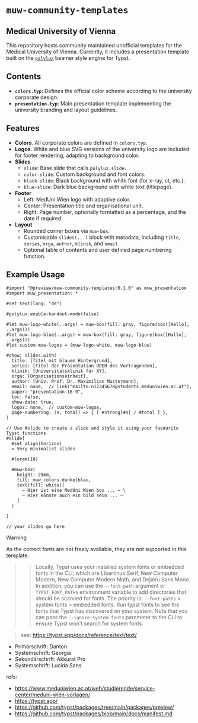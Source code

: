 # `muw-community-templates`
## Medical University of Vienna

This repository hosts community maintained unofficial templates for the Medical University of Vienna. Currently, it includes a presentation template built on the [`polylux`](https://typst.app/universe/package/polylux/) beamer style engine for Typst.

## Contents

* **`colors.typ`**: Defines the official color scheme according to the university corporate design.
* **`presentation.typ`**: Main presentation template implementing the university branding and layout guidelines.

## Features

* **Colors**. All corporate colors are defined in `colors.typ`.
* **Logos**. White and blue SVG versions of the university logo are included for footer rendering, adapting to background color.
* **Slides**  
  * `slide`: Base slide that calls `polylux.slide`.  
  * `color-slide`: Custom background and font colors.  
  * `black-slide`: Black background with white font (for x-ray, ct, etc.).  
  * `blue-slide`: Dark blue background with white text (titlepage).  
* **Footer**  
  * Left: MedUni Wien logo with adaptive color.  
  * Center: Presentation title and organisational unit.  
  * Right: Page number, optionally formatted as a percentage, and the date if required.  
* **Layout**  
  * Rounded corner boxes via `muw-box`.  
  * Customisable `slides(...)` block with metadata, including `title`, `series`, `orga`, `author`, `klinik`, and `email`.  
  * Optional table of contents and user defined page numbering function.  

## Example Usage

```typst
#import "@preview/muw-community-templates:0.1.0" as muw_presentation
#import muw_presentation: *

#set text(lang: "de")

#polylux.enable-handout-mode(false)

#let muw-logo-white(..args) = muw-box(fill: gray, figure(box([Hello], ..args)))
#let muw-logo-blue(..args) = muw-box(fill: gray, figure(box([Hallo], ..args)))
#let custom-muw-logos = (muw-logo-white, muw-logo-blue)

#show: slides.with(
  title: [Titel mit blauem Hintergrund],
  series: [Titel der Präsentation ODER des Vortragenden],
  klinik: [Universitätsklinik für XY],
  orga: [Organisationseinheit],
  author: [Univ. Prof. Dr. Maximilian Mustermann],
  email: none,  // link("mailto:n12345678@students.meduniwien.ac.at"),
  paper: "presentation-16-9",
  toc: false,
  show-date: true,
  logos: none,  // custom-muw-logos,
  page-numbering: (n, total) => { [ #strong[#n] / #total ] },
)

// Use #slide to create a slide and style it using your favourite Typst functions
#slide[
  #set align(horizon)
  = Very minimalist slides

  #lorem(10)

  #muw-box(
    height: 25mm,
    fill: muw_colors.dunkelblau,
    text(fill: white)[
      ~ Hier ist eine MedUni Wien box ... ~ \
      ~ Hier könnte auch ein bild sein ... ~
    ]
  )

]

// your slides go here
```

> [!WARNING]
>
> As the correct fonts are not freely available, they are not supported in this template.
>
>>> Locally, Typst uses your installed system fonts or embedded fonts in the CLI, which are Libertinus Serif, New Computer Modern,
>>> New Computer Modern Math, and DejaVu Sans Mono. In addition, you can use the `--font-path` argument or `TYPST_FONT_PATHS` environment
>>> variable to add directories that should be scanned for fonts. The priority is: `--font-paths` > system fonts > embedded fonts.
>>> Run typst fonts to see the fonts that Typst has discovered on your system. Note that you can pass the `--ignore-system-fonts` parameter
>>> to the CLI to ensure Typst won't search for system fonts.
>
>> see: https://typst.app/docs/reference/text/text/
>
>
> - Primärschrift: Danton
> - Systemschrift: Georgia
> - Sekundärschrift: Akkurat Pro
> - Systemschrift: Lucida Sans
>



refs:
- https://www.meduniwien.ac.at/web/studierende/service-center/meduni-wien-vorlagen/
- https://typst.app/
- https://github.com/typst/packages/tree/main/packages/preview/
- https://github.com/typst/packages/blob/main/docs/manifest.md
